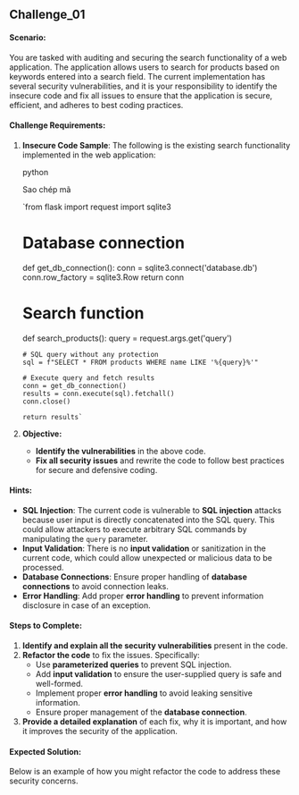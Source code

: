
## Challenge_01


#### **Scenario:**

You are tasked with auditing and securing the search functionality of a web application. The application allows users to search for products based on keywords entered into a search field. The current implementation has several security vulnerabilities, and it is your responsibility to identify the insecure code and fix all issues to ensure that the application is secure, efficient, and adheres to best coding practices.

#### **Challenge Requirements:**

1.  **Insecure Code Sample**: The following is the existing search functionality implemented in the web application:

    python

    Sao chép mã

    `from flask import request
    import sqlite3

    # Database connection
    def get_db_connection():
    conn = sqlite3.connect('database.db')
    conn.row_factory = sqlite3.Row
    return conn

    # Search function
    def search_products():
    query = request.args.get('query')

        # SQL query without any protection
        sql = f"SELECT * FROM products WHERE name LIKE '%{query}%'"

        # Execute query and fetch results
        conn = get_db_connection()
        results = conn.execute(sql).fetchall()
        conn.close()

        return results` 

2.  **Objective:**

    -   **Identify the vulnerabilities** in the above code.
    -   **Fix all security issues** and rewrite the code to follow best practices for secure and defensive coding.

#### **Hints:**

-   **SQL Injection**: The current code is vulnerable to **SQL injection** attacks because user input is directly concatenated into the SQL query. This could allow attackers to execute arbitrary SQL commands by manipulating the `query` parameter.
-   **Input Validation**: There is no **input validation** or sanitization in the current code, which could allow unexpected or malicious data to be processed.
-   **Database Connections**: Ensure proper handling of **database connections** to avoid connection leaks.
-   **Error Handling**: Add proper **error handling** to prevent information disclosure in case of an exception.

#### **Steps to Complete:**

1.  **Identify and explain all the security vulnerabilities** present in the code.
2.  **Refactor the code** to fix the issues. Specifically:
    -   Use **parameterized queries** to prevent SQL injection.
    -   Add **input validation** to ensure the user-supplied query is safe and well-formed.
    -   Implement proper **error handling** to avoid leaking sensitive information.
    -   Ensure proper management of the **database connection**.
3.  **Provide a detailed explanation** of each fix, why it is important, and how it improves the security of the application.

#### **Expected Solution:**

Below is an example of how you might refactor the code to address these security concerns.